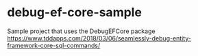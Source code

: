 # debug-ef-core-sample
Sample project that uses the DebugEFCore package https://www.tddapps.com/2018/03/06/seamlessly-debug-entity-framework-core-sql-commands/
